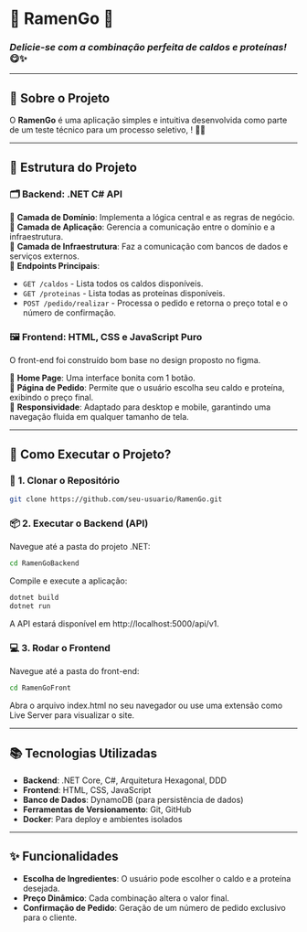 # 🍜 **RamenGo** 🍜  
### _Delicie-se com a combinação perfeita de caldos e proteínas!_ 😋✨

---

## 🚀 **Sobre o Projeto**
O **RamenGo** é uma aplicação simples e intuitiva desenvolvida como parte de um teste técnico para um processo seletivo, ! 🍲✨

---

## 🧩 **Estrutura do Projeto**

### 🗂️ **Backend: .NET C# API**
🔹 **Camada de Domínio**: Implementa a lógica central e as regras de negócio.  
🔹 **Camada de Aplicação**: Gerencia a comunicação entre o domínio e a infraestrutura.  
🔹 **Camada de Infraestrutura**: Faz a comunicação com bancos de dados e serviços externos.  
🔹 **Endpoints Principais**:
  - `GET /caldos` - Lista todos os caldos disponíveis.
  - `GET /proteinas` - Lista todas as proteínas disponíveis.
  - `POST /pedido/realizar` - Processa o pedido e retorna o preço total e o número de confirmação.

### 🖼️ **Frontend: HTML, CSS e JavaScript Puro**
O front-end foi construído bom base no design proposto no figma. 

🔸 **Home Page**: Uma interface bonita com 1 botão.  
🔸 **Página de Pedido**: Permite que o usuário escolha seu caldo e proteína, exibindo o preço final.  
🔸 **Responsividade**: Adaptado para desktop e mobile, garantindo uma navegação fluida em qualquer tamanho de tela.  

---

## 🌟 **Como Executar o Projeto?**

### 🔧 **1. Clonar o Repositório**
```bash
git clone https://github.com/seu-usuario/RamenGo.git
```

### 📦 **2. Executar o Backend (API)**
Navegue até a pasta do projeto .NET:
```bash
cd RamenGoBackend
```

Compile e execute a aplicação:
```bash
dotnet build
dotnet run
```
A API estará disponível em http://localhost:5000/api/v1.

### 💻 **3. Rodar o Frontend**
Navegue até a pasta do front-end:
```bash
cd RamenGoFront
```
Abra o arquivo index.html no seu navegador ou use uma extensão como Live Server para visualizar o site.

---

## 📚 **Tecnologias Utilizadas**
- **Backend**: .NET Core, C#, Arquitetura Hexagonal, DDD  
- **Frontend**: HTML, CSS, JavaScript  
- **Banco de Dados**: DynamoDB (para persistência de dados)  
- **Ferramentas de Versionamento**: Git, GitHub  
- **Docker**: Para deploy e ambientes isolados  

---

## ✨ **Funcionalidades**
- **Escolha de Ingredientes**: O usuário pode escolher o caldo e a proteína desejada.  
- **Preço Dinâmico**: Cada combinação altera o valor final.  
- **Confirmação de Pedido**: Geração de um número de pedido exclusivo para o cliente.  
